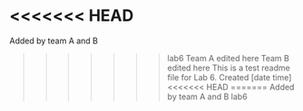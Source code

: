 <<<<<<< HEAD
=======
Added by team A and B
>>>>>>> lab6
Team A edited here
Team B edited here
This is a test readme file for Lab 6.
Created [date time]
<<<<<<< HEAD
=======
Added by team A and B
>>>>>>> lab6
